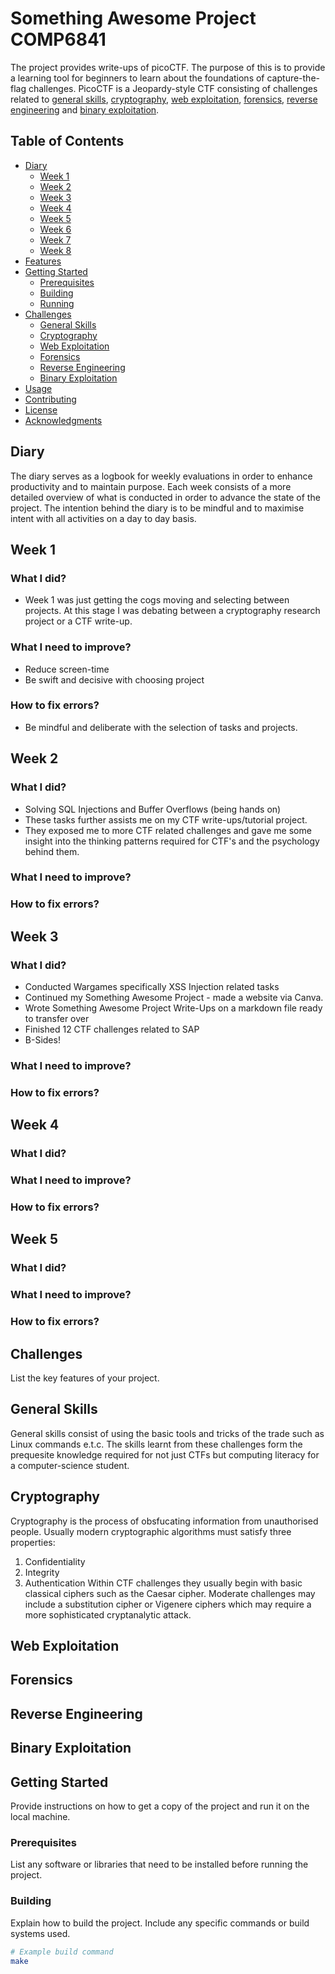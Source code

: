 # Something Awesome Project COMP6841

The project provides write-ups of picoCTF. The purpose of this is to provide a learning tool for
beginners to learn about the foundations of capture-the-flag challenges. PicoCTF is a Jeopardy-style
CTF consisting of challenges related to [general skills](#general-skills), [cryptography](#cryptography), [web exploitation](#web-exploitation), [forensics](#forensics), [reverse engineering](#reverse-engineering) and [binary exploitation](#binary-exploitation).
## Table of Contents
- [Diary](#diary)
  - [Week 1](#week-1)
  - [Week 2](#week-2)
  - [Week 3](#week-3)
  - [Week 4](#week-4)
  - [Week 5](#week-5)
  - [Week 6](#week-6)
  - [Week 7](#week-7)
  - [Week 8](#week-8)
- [Features](#features)
- [Getting Started](#getting-started)
  - [Prerequisites](#prerequisites)
  - [Building](#building)
  - [Running](#running)
- [Challenges](#challenges)
  - [General Skills](#general-skills)
  - [Cryptography](#cryptography)
  - [Web Exploitation](#web-exploitation)
  - [Forensics](#forensics)
  - [Reverse Engineering](#reverse-engineering)
  - [Binary Exploitation](#binary-exploitation)
- [Usage](#usage)
- [Contributing](#contributing)
- [License](#license)
- [Acknowledgments](#acknowledgments)
## Diary
  The diary serves as a logbook for weekly evaluations in order to enhance productivity and to maintain purpose. 
  Each week consists of a more detailed overview of what is conducted in order to advance the state of the project. 
  The intention behind the diary is to be mindful and to maximise intent with all activities on a day to day basis.
## Week 1
  ### What I did?
  - Week 1 was just getting the cogs moving and selecting between projects. At this stage I was debating between a cryptography 
  research project or a CTF write-up. 
  ### What I need to improve?
  - Reduce screen-time
  - Be swift and decisive with choosing project
  ### How to fix errors?
  - Be mindful and deliberate with the selection of tasks and projects.
## Week 2
   ### What I did?
  - Solving SQL Injections and Buffer Overflows (being hands on)
  - These tasks further assists me on my CTF write-ups/tutorial project.
  - They exposed me to more CTF related challenges and gave me some insight into the thinking patterns required for CTF's and the psychology behind them.
  ### What I need to improve?

  ### How to fix errors?
## Week 3
   ### What I did?
  - Conducted Wargames specifically XSS Injection related tasks
  - Continued my Something Awesome Project - made a website via Canva.
  - Wrote Something Awesome Project Write-Ups on a markdown file ready to transfer over
  - Finished 12 CTF challenges related to SAP
  - B-Sides!
   ### What I need to improve?

   ### How to fix errors?
## Week 4
   ### What I did?

   ### What I need to improve?

   ### How to fix errors?
## Week 5
  ### What I did?

  ### What I need to improve?

  ### How to fix errors?
## Challenges
List the key features of your project.
## General Skills
General skills consist of using the basic tools and tricks of the trade such as Linux commands e.t.c. The skills learnt from these
challenges form the prequesite knowledge required for not just CTFs but computing literacy for a computer-science student. 
## Cryptography
Cryptography is the process of obsfucating information from unauthorised people. Usually modern cryptographic algorithms must
satisfy three properties: 
1. Confidentiality
2. Integrity
3. Authentication
Within CTF challenges they usually begin with basic classical ciphers such as the Caesar cipher. Moderate challenges may include
a substitution cipher or Vigenere ciphers which may require a more sophisticated cryptanalytic attack. 
## Web Exploitation

## Forensics

## Reverse Engineering

## Binary Exploitation

## Getting Started

Provide instructions on how to get a copy of the project and run it on the local machine.

### Prerequisites

List any software or libraries that need to be installed before running the project.

### Building

Explain how to build the project. Include any specific commands or build systems used.

```bash
# Example build command
make
